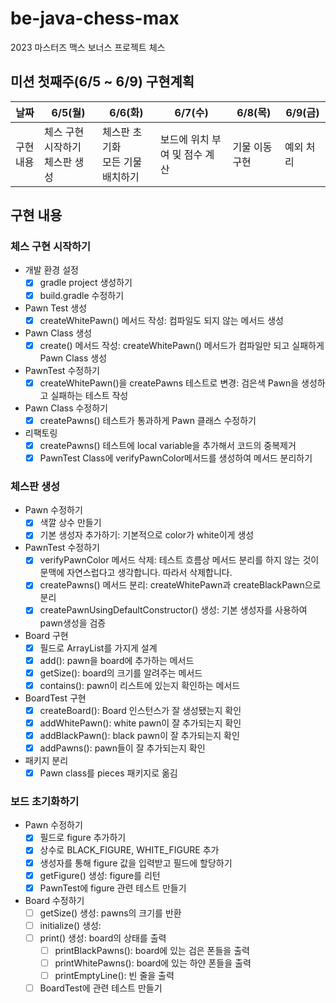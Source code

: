 # be-java-chess-max
2023 마스터즈 맥스 보너스 프로젝트 체스

## 미션 첫째주(6/5 ~ 6/9) 구현계획
| 날짜    | 6/5(월)                | 6/6(화)                | 6/7(수)            |6/8(목)|6/9(금)|
|-------|-----------------------|-----------------------|-------------------|---|---|
| 구현 내용 | 체스 구현 시작하기<br>체스판 생성 | 체스판 초기화<br>모든 기물 배치하기 | 보드에 위치 부여 및 점수 계산 |기물 이동 구현|예외 처리|

## 구현 내용
### 체스 구현 시작하기
- 개발 환경 설정
  - [x] gradle project 생성하기
  - [x] build.gradle 수정하기
- Pawn Test 생성
  - [x] createWhitePawn() 메서드 작성: 컴파일도 되지 않는 메서드 생성
- Pawn Class 생성
  - [x] create() 메서드 작성: createWhitePawn() 메서드가 컴파일만 되고 실패하게 Pawn Class 생성
- PawnTest 수정하기
  - [x] createWhitePawn()을 createPawns 테스트로 변경: 검은색 Pawn을 생성하고 실패하는 테스트 작성
- Pawn Class 수정하기
  - [x] createPawns() 테스트가 통과하게 Pawn 클래스 수정하기
- 리팩토링
  - [x] createPawns() 테스트에 local variable을 추가해서 코드의 중복제거
  - [x] PawnTest Class에 verifyPawnColor메서드를 생성하여 메서드 분리하기

### 체스판 생성
- Pawn 수정하기
  - [x] 색깔 상수 만들기 
  - [x] 기본 생성자 추가하기: 기본적으로 color가 white이게 생성
- PawnTest 수정하기
  - [x] verifyPawnColor 메서드 삭제: 테스트 흐름상 메서드 분리를 하지 않는 것이 문맥에 자연스럽다고 생각합니다. 따라서 삭제합니다.
  - [x] createPawns() 메서드 분리: createWhitePawn과 createBlackPawn으로 분리
  - [x] createPawnUsingDefaultConstructor() 생성: 기본 생성자를 사용하여 pawn생성을 검증
- Board 구현
  - [x] 필드로 ArrayList를 가지게 설계
  - [x] add(): pawn을 board에 추가하는 메서드
  - [x] getSize(): board의 크기를 알려주는 메서드
  - [x] contains(): pawn이 리스트에 있는지 확인하는 메서드
- BoardTest 구현
  - [x] createBoard(): Board 인스턴스가 잘 생성됐는지 확인
  - [x] addWhitePawn(): white pawn이 잘 추가되는지 확인
  - [x] addBlackPawn(): black pawn이 잘 추가되는지 확인
  - [x] addPawns(): pawn들이 잘 추가되는지 확인
- 패키지 분리
  - [x] Pawn class를 pieces 패키지로 옮김

### 보드 초기화하기
- Pawn 수정하기
  - [x] 필드로 figure 추가하기
  - [x] 상수로 BLACK_FIGURE, WHITE_FIGURE 추가
  - [x] 생성자를 통해 figure 값을 입력받고 필드에 할당하기
  - [x] getFigure() 생성: figure를 리턴
  - [x] PawnTest에 figure 관련 테스트 만들기
- Board 수정하기
  - [ ] getSize() 생성: pawns의 크기를 반환
  - [ ] initialize() 생성: 
  - [ ] print() 생성: board의 상태를 출력
    - [ ] printBlackPawns(): board에 있는 검은 폰들을 출력
    - [ ] printWhitePawns(): board에 있는 하얀 폰들을 출력
    - [ ] printEmptyLine(): 빈 줄을 출력
  - [ ] BoardTest에 관련 테스트 만들기